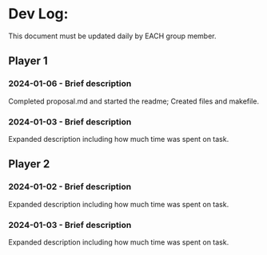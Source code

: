 # Dev Log:

This document must be updated daily by EACH group member.

## Player 1

### 2024-01-06 - Brief description
Completed proposal.md and started the readme; Created files and makefile.

### 2024-01-03 - Brief description
Expanded description including how much time was spent on task.

## Player 2

### 2024-01-02 - Brief description
Expanded description including how much time was spent on task.

### 2024-01-03 - Brief description
Expanded description including how much time was spent on task.
